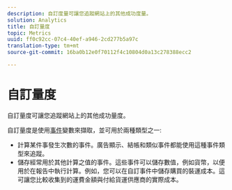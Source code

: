 ```yaml
---
description: 自訂度量可讓您追蹤網站上的其他成功度量。
solution: Analytics
title: 自訂量度
topic: Metrics
uuid: ff0c92cc-07c4-40ef-a946-2cd277b5a97c
translation-type: tm+mt
source-git-commit: 16ba0b12e0f70112f4c10804d0a13c278388ecc2

---
```



# 自訂量度

自訂量度可讓您追蹤網站上的其他成功量度。

自訂量度是使用[事件](https://marketing.adobe.com/resources/help/en_US/sc/implement/events#.html)變數來擷取，並可用於兩種類型之一:

* 計算某件事發生次數的事件。廣告顯示、結帳和類似事件都能使用這種事件類型來追蹤。
* 儲存經常用於其他計算之值的事件。這些事件可以儲存數值，例如貨幣，以便用於在報告中執行計算。例如，您可以在自訂事件中儲存購買的裝運成本。這可讓您比較收集到的運費金額與付給貨運供應商的實際成本。

